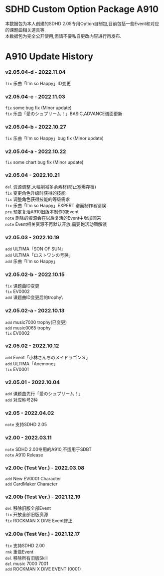 # SDHD Custom Option Package A910
本数据包为本人创建的SDHD 2.05专用Option自制包,目前包括一些Event和对应的课题曲相关道具等.\
本数据包为完全公开使用,但请不要私自更改内容进行再发布.

# A910 Update History

### v2.05.04-d - 2022.11.04
`fix` 乐曲「I'm so Happy」ID变更

### v2.05.04-c - 2022.11.03
`fix` some bug fix (Minor update)\
`fix` 乐曲「愛のシュプリーム！」BASIC,ADVANCE谱面更新

### v2.05.04-b - 2022.10.27
`fix` 乐曲「I'm so Happy」bug fix (Minor update)

### v2.05.04-a - 2022.10.22
`fix` some chart bug fix (Minor update)

### v2.05.04 - 2022.10.21
`del` 资源调整,大幅削减多余素材(防止塞爆存档)\
`fix` 变更角色升级时获得的技能\
`fix` 调整角色获得技能的等级需求\
`fix` 乐曲「I'm so Happy」EXPERT 谱面制作者错误\
`pre` 预定复活A910旧版本制作的Event\
`note` 删除的资源会在以后复活的Event中增加回来\
`note` Event相关资源不再默认开放,需要跑活动图解锁

### v2.05.03 - 2022.10.19
`add` ULTIMA「SON OF SUN」\
`add` ULTIMA「ロストワンの号哭」\
`add` 乐曲「I'm so Happy」

### v2.05.02-b - 2022.10.15
`fix` 课题曲ID变更\
`fix`  EV0002\
`add`  课题曲ID变更后的trophy\

### v2.05.02-a - 2022.10.13
`add`  music7000 trophy(已变更)\
`add`  music0065 trophy\
`fix`  EV0002

### v2.05.02 - 2022.10.12
`add`  Event「小林さんちのメイドラゴンＳ」\
`add`  ULTIMA「Anemone」\
`fix`  EV0001

### v2.05.01 - 2022.10.04
`add`  课题曲先行「愛のシュプリーム！」\
`add`  对应称号2种

### v2.05 - 2022.04.02
`note` 支持SDHD 2.05

### v2.00 - 2022.03.11
`note` SDHD 2.00专用的A910,不适用于SDBT\
`note` A910 Release

### v2.00c (Test Ver.) - 2022.03.08
`add`  New EV0001 Character\
`add`  CardMaker Character

### v2.00b (Test Ver.) - 2021.12.19
`del`  移除旧版全部Event\
`fix` 开放全部旧版资源\
`fix`  ROCKMAN X DiVE Event修正

### v2.00a (Test Ver.) - 2021.12.17
`fix`  支持SDHD 2.00\
`rmk`  重做Event\
`del`  移除所有旧版Skill\
`del`  music 7000 7001\
`add`  ROCKMAN X DiVE EVENT (0001)

